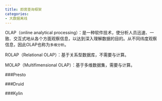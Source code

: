 ```yaml
---
title: 即席查询框架
categories:
- 大数据离线
---
```

OLAP（online analytical processing）：是一种软件技术，使分析人员迅速、一致、交互式地从各个方面观察信息，以达到深入理解数据的目的。从不同纬度观察信息，因此OLAP也称为`多维分析`。

ROLAP（Relational OLAP）：基于关系型数据库，不需要与计算。

MOLAP（Multifimensional OLAP）：基于多维数据集，需要与计算。

###Presto

###Druid

###Kylin
